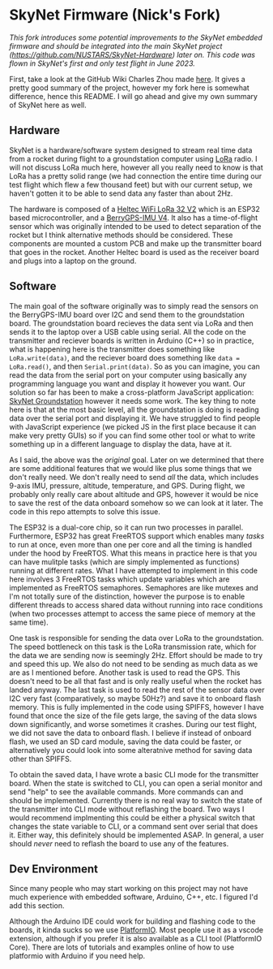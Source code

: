 # SkyNet Firmware (Nick's Fork)
*This fork introduces some potential improvements to the SkyNet embedded firmware
and should be integrated into the main SkyNet project (https://github.com/NUSTARS/SkyNet-Hardware)
later on. This code was flown in SkyNet's first and only test flight in June 2023.*

First, take a look at the GitHub Wiki Charles Zhou made [here](https://github.com/NUSTARS/SkyNet/wiki).
It gives a pretty good summary of the project, however my fork here is somewhat difference, hence 
this README. I will go ahead and give my own summary of SkyNet here as well.

## Hardware
SkyNet is a hardware/software system designed to stream real time data from a rocket during flight
to a groundstation computer using [LoRa](https://en.wikipedia.org/wiki/LoRa) radio. I will not
discuss LoRa much here, however all you really need to know is that LoRa has a pretty solid range
(we had connection the entire time during our test flight which flew a few thousand feet) but with
our current setup, we haven't gotten it to be able to send data any faster than about 2Hz.

The hardware is composed of a [Heltec WiFi LoRa 32 V2](https://heltec.org/project/wifi-lora-32/)
which is an ESP32 based microcontroller, and a [BerryGPS-IMU V4](https://ozzmaker.com/product/berrygps-imu/).
It also has a time-of-flight sensor which was originally intended to be used to detect separation
of the rocket but I think alternative methods should be considered. These components are mounted a
custom PCB and make up the transmitter board that goes in the rocket. Another Heltec board is used as
the receiver board and plugs into a laptop on the ground.

## Software
The main goal of the software originally was to simply read the sensors on the BerryGPS-IMU board
over I2C and send them to the groundstation board. The groundstation board recieves the data sent
via LoRa and then sends it to the laptop over a USB cable using serial. All the code on the
transmitter and reciever boards is written in Arduino (C++) so in practice, what is happening 
here is the transmitter does something like `LoRa.write(data)`, and the reciever board does
something like `data = LoRa.read()`, and then `Serial.print(data)`. So as you can imagine,
you can read the data from the serial port on your computer using basically any programming
language you want and display it however you want. Our solution so far has been to make a 
cross-platform JavaScript application: [SkyNet Groundstation](https://github.com/NUSTARS/SkyNet/)
however it needs some work. The key thing to note here is that at the most basic level, all the 
groundstation is doing is reading data over the serial port and displaying it. We have struggled
to find people with JavaScript experience (we picked JS in the first place because it can make
very pretty GUIs) so if you can find some other tool or what to write something up in a different
language to display the data, have at it.

As I said, the above was the *original* goal. Later on we determined that there are some additional
features that we would like plus some things that we don't really need. We don't really need to
send *all* the data, which includes 9-axis IMU, pressure, altitude, temperature, and GPS.
During flight, we probably only really care about altitude and GPS, however it would be nice
to save the rest of the data onboard somehow so we can look at it later. The code in this repo
attempts to solve this issue.

The ESP32 is a dual-core chip, so it can run two processes in parallel. Furthermore, ESP32
has great FreeRTOS support which enables many *tasks* to run at once, even more than one per core
and all the timing is handled under the hood by FreeRTOS. What this means in practice here is that
you can have mulitple tasks (which are simply implemented as functions) running at different
rates. What I have attempted to implement in this code here involves 3 FreeRTOS tasks which
update variables which are implemented as FreeRTOS semaphores. Semaphores are like mutexes
and I'm not totally sure of the distinction, however the purpose is to enable different 
threads to access shared data without running into race conditions (when two processes attempt
to access the same piece of memory at the same time). 

One task is responsible for sending the data over LoRa to the groundstation. The speed bottleneck
on this task is the LoRa transmission rate, which for the data we are sending now is seemingly 2Hz. 
Effort should be made to try and speed this up. We also do not need to be sending as much data
as we are as I mentioned before. Another task is used to read the GPS. This doesn't need to be
all that fast and is only really useful when the rocket has landed anyway. The last task is used
to read the rest of the sensor data over I2C very fast (comparatively, so maybe 50Hz?) and save it
to onboard flash memory. This is fully implemented in the code using SPIFFS, however I have found
that once the size of the file gets large, the saving of the data slows down significantly, and
worse sometimes it crashes. During our test flight, we did not save the data to onboard flash.
I believe if instead of onboard flash, we used an SD card module, saving the data could be faster,
or alternatively you could look into some alteratnive method for saving data other than SPIFFS.

To obtain the saved data, I have wrote a basic CLI mode for the transmitter board. When the state
is switched to CLI, you can open a serial monitor and send "help" to see the available commands.
More commands can and should be implemented. Currently there is no real way to switch the state
of the transmitter into CLI mode without reflashing the board. Two ways I would recommend
implmenting this could be either a physical switch that changes the state variable to CLI,
or a command sent over serial that does it. Either way, this definitely should be implemented
ASAP. In general, a user should *never* need to reflash the board to use any of the features.

## Dev Environment
Since many people who may start working on this project may not have much experience with 
embedded software, Arduino, C++, etc. I figured I'd add this section.

Although the Arduino IDE could work for building and flashing code to the boards, it kinda
sucks so we use [PlatformIO](https://docs.platformio.org/en/latest/what-is-platformio.html).
Most people use it as a vscode extension, although if you prefer it is also available as a 
CLI tool (PlatformIO Core). There are lots of tutorials and examples online of how to use
platformio with Arduino if you need help.



